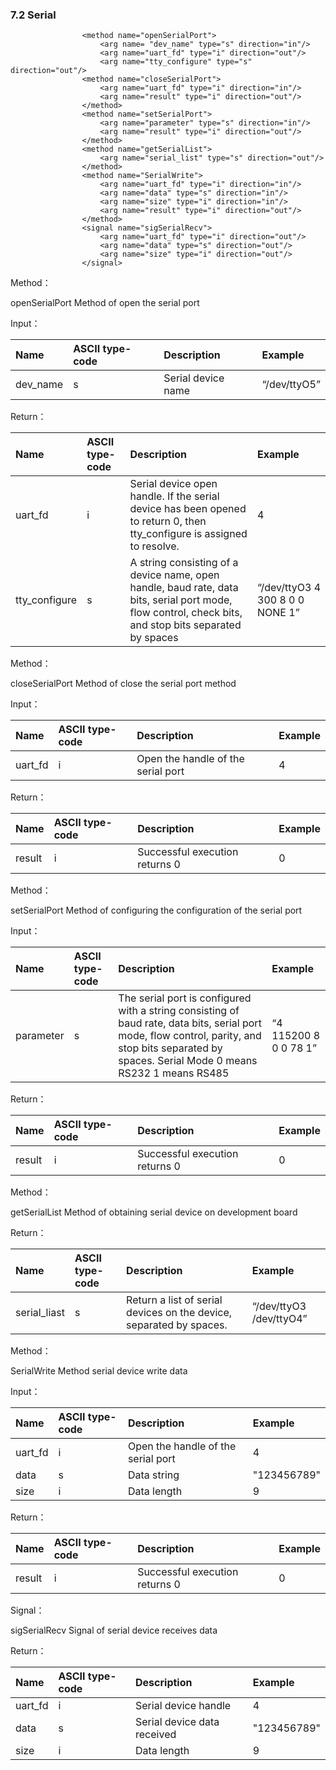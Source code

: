 ### 7.2 Serial

```
                <method name="openSerialPort">
                    <arg name= "dev_name" type="s" direction="in"/>
                    <arg name="uart_fd" type="i" direction="out"/>
                    <arg name="tty_configure" type="s" direction="out"/> 
                <method name="closeSerialPort">
                    <arg name="uart_fd" type="i" direction="in"/>
                    <arg name="result" type="i" direction="out"/>
                </method>
                <method name="setSerialPort">
                    <arg name="parameter" type="s" direction="in"/> 
                    <arg name="result" type="i" direction="out"/>
                </method>
                <method name="getSerialList">
                    <arg name="serial_list" type="s" direction="out"/>
                </method>
                <method name="SerialWrite">
                    <arg name="uart_fd" type="i" direction="in"/>
                    <arg name="data" type="s" direction="in"/>
                    <arg name="size" type="i" direction="in"/>
                    <arg name="result" type="i" direction="out"/>
                </method>
                <signal name="sigSerialRecv">
                    <arg name="uart_fd" type="i" direction="out"/>
                    <arg name="data" type="s" direction="out"/>
                    <arg name="size" type="i" direction="out"/>
                </signal>
```

Method：

openSerialPort   Method of  open the serial port

Input：

| Name | ASCII type-code | Description | Example |
| :--- | :--- | :--- | :--- |
| dev\_name | s | Serial device name | “/dev/ttyO5” |

Return：

| Name | ASCII type-code | Description | Example |
| :--- | :--- | :--- | :--- |
| uart\_fd | i | Serial device open handle. If the serial device has been opened to return 0, then tty\_configure is assigned to resolve. | 4 |
| tty\_configure | s | A string consisting of a device name, open handle, baud rate, data bits, serial port mode, flow control, check bits, and stop bits separated by spaces | “/dev/ttyO3 4 300 8 0 0 NONE 1” |

Method：

closeSerialPort  Method of close the serial port method

Input：

| Name | ASCII type-code | Description | Example |
| :--- | :--- | :--- | :--- |
| uart\_fd | i | Open the handle of the serial port | 4 |

Return：

| Name | ASCII type-code | Description | Example |
| :--- | :--- | :--- | :--- |
| result | i | Successful execution returns 0 | 0 |

Method：

setSerialPort   Method of configuring the configuration of the serial port

Input：

| Name | ASCII type-code | Description | Example |
| :--- | :--- | :--- | :--- |
| parameter | s | The serial port is configured with a string consisting of baud rate, data bits, serial port mode, flow control, parity, and stop bits separated by spaces. Serial Mode 0 means RS232 1 means RS485 | “4 115200 8 0 0 78 1” |

Return：

| Name | ASCII type-code | Description | Example |
| :--- | :--- | :--- | :--- |
| result | i | Successful execution returns 0 | 0 |

Method：

getSerialList  Method of obtaining serial device on development board

Return：

| Name | ASCII type-code | Description | Example |
| :--- | :--- | :--- | :--- |
| serial\_liast | s | Return a list of serial devices on the device, separated by spaces. | “/dev/ttyO3  /dev/ttyO4” |

Method：

SerialWrite  Method serial device write data

Input：

| Name | ASCII type-code | Description | Example |
| :--- | :--- | :--- | :--- |
| uart\_fd | i | Open the handle of the serial port | 4 |
| data | s | Data string | "123456789" |
| size | i | Data length | 9 |

Return：

| Name | ASCII type-code | Description | Example |
| :--- | :--- | :--- | :--- |
| result | i | Successful execution returns 0 | 0 |

Signal：

sigSerialRecv  Signal of serial device receives data 

Return：

| Name | ASCII type-code | Description | Example |
| :--- | :--- | :--- | :--- |
| uart\_fd | i | Serial device handle | 4 |
| data | s | Serial device data received | "123456789" |
| size | i | Data length | 9 |



